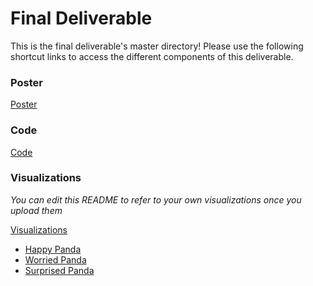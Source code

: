 # Final Deliverable
This is the final deliverable's master directory! Please use the following shortcut links to access the different components of this deliverable.

### Poster ###
[Poster](poster/poster.pdf)

### Code ###
[Code](code/)

### Visualizations ###
_You can edit this README to refer to your own visualizations once you upload them_

[Visualizations](visualizations)
- [Happy Panda](visualizations/figure_1.jpg)
- [Worried Panda](visualizations/figure_2.jpg)
- [Surprised Panda](visualizations/figure_3.jpg)
